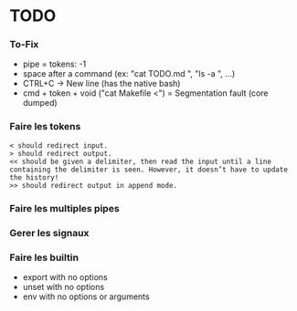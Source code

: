 # TODO

### To-Fix
- pipe = tokens: -1
- space after a command (ex: "cat TODO.md ", "ls -a ", ...)
- CTRL+C -> New line (has the native bash)
- cmd + token + void ("cat Makefile <") = Segmentation fault (core dumped)

### Faire les tokens
	< should redirect input.
	> should redirect output.
	<< should be given a delimiter, then read the input until a line containing the	delimiter is seen. However, it doesn’t have to update the history!
	>> should redirect output in append mode.
### Faire les multiples pipes

### Gerer les signaux

### Faire les builtin
- export with no options
- unset with no options
- env with no options or arguments